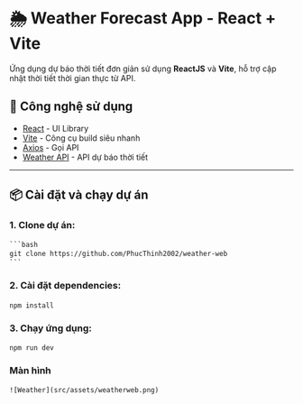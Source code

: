 # 🌦️ Weather Forecast App - React + Vite

Ứng dụng dự báo thời tiết đơn giản sử dụng **ReactJS** và **Vite**, hỗ trợ cập nhật thời tiết thời gian thực từ API.

## 🚀 Công nghệ sử dụng

- [React](https://reactjs.org/) - UI Library
- [Vite](https://vitejs.dev/) - Công cụ build siêu nhanh
- [Axios](https://axios-http.com/) - Gọi API
- [Weather API](https://www.weatherapi.com/) - API dự báo thời tiết

---

## 📦 Cài đặt và chạy dự án

### 1. Clone dự án:
    ```bash
    git clone https://github.com/PhucThinh2002/weather-web
    ```

### 2. Cài đặt dependencies:
    npm install

### 3. Chạy ứng dụng:
    npm run dev


### Màn hình
    ![Weather](src/assets/weatherweb.png)
